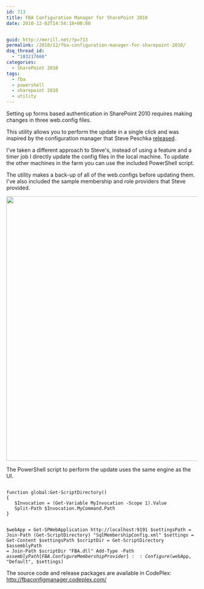 ```yaml
---
id: 713
title: FBA Configuration Manager for SharePoint 2010
date: 2010-12-02T14:54:18+00:00


guid: http://merill.net/?p=713
permalink: /2010/12/fba-configuration-manager-for-sharepoint-2010/
dsq_thread_id:
  - "183217666"
categories:
  - SharePoint 2010
tags:
  - fba
  - powershell
  - sharepoint 2010
  - utility
---
```

Setting up forms based authentication in SharePoint 2010 requires making changes in three web.config files.

This utility allows you to perform the update in a single click and was inspired by the configuration manager that Steve Peschka <a href="http://blogs.technet.com/b/speschka/archive/2010/07/28/sharepoint-2010-forms-based-authentication-configuration-manager.aspx">released</a><code>.</code>

I've taken a different approach to Steve's, instead of using a feature and a timer job I directly update the config files in the local machine. To update the other machines in the farm you can use the included PowerShell script.

The utility makes a back-up of all of the web.configs before updating them. I've also included the sample membership and role providers that Steve provided.

<a href="https://merill.net/wp-content/uploads/2010/12/ConfigureMembershipProvider1.png"><img class="alignnone size-full wp-image-715" title="ConfigureMembershipProvider" src="https://merill.net/wp-content/uploads/2010/12/ConfigureMembershipProvider1.png" alt="" width="695" /></a>

The PowerShell script to perform the update uses the same engine as the UI. 

<code>
function global:Get-ScriptDirectory()
{
   $Invocation = (Get-Variable MyInvocation -Scope 1).Value
   Split-Path $Invocation.MyCommand.Path
}

$webApp = Get-SPWebApplication http://localhost:9191
$settingsPath = Join-Path (Get-ScriptDirectory) "SqlMembershipConfig.xml"
$settings = Get-Content $settingsPath
$scriptDir = Get-ScriptDirectory
$assemblyPath = Join-Path $scriptDir "FBA.dll"
Add-Type -Path $assemblyPath
[FBA.ConfigureMembershipProvider]::Configure($webApp, "Default", $settings)
</code>

The source code and release packages are available in CodePlex: <a href="http://fbaconfigmanager.codeplex.com/">http://fbaconfigmanager.codeplex.com/</a>